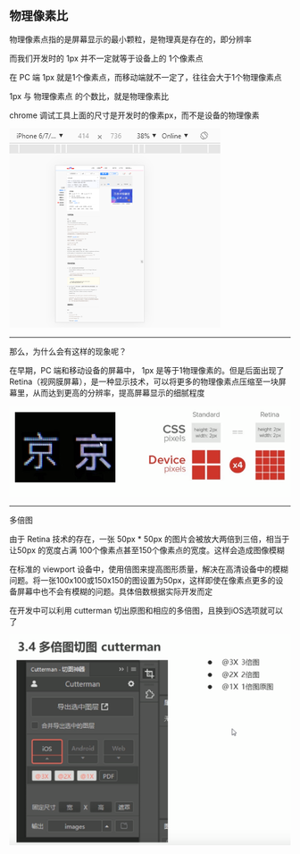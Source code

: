 ## 物理像素比

物理像素点指的是屏幕显示的最小颗粒，是物理真是存在的，即分辨率

而我们开发时的 1px 并不一定就等于设备上的 1个像素点

在 PC 端 1px 就是1个像素点，而移动端就不一定了，往往会大于1个物理像素点

1px 与 物理像素点 的个数比，就是物理像素比

chrome 调试工具上面的尺寸是开发时的像素px，而不是设备的物理像素

![物理像素比](images/物理像素比.png)

---

那么，为什么会有这样的现象呢？

在早期，PC 端和移动设备的屏幕中， 1px 是等于1物理像素的。但是后面出现了 Retina（视网膜屏幕），是一种显示技术，可以将更多的物理像素点压缩至一块屏幕里，从而达到更高的分辨率，提高屏幕显示的细腻程度

![Retina](images/retina技术.png)

---

多倍图

由于 Retina 技术的存在，一张 50px * 50px 的图片会被放大两倍到三倍，相当于让50px 的宽度占满 100个像素点甚至150个像素点的宽度。这样会造成图像模糊

在标准的 viewport 设备中，使用倍图来提高图形质量，解决在高清设备中的模糊问题。将一张100x100或150x150的图设置为50px，这样即使在像素点更多的设备屏幕中也不会有模糊的问题。具体倍数根据实际开发而定

在开发中可以利用 cutterman 切出原图和相应的多倍图，且换到iOS选项就可以了

![切多倍图](images/切多倍图.png)

